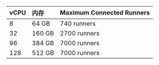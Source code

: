 | vCPU | 内存     | Maximum Connected Runners |
|:---- |:------ |:------------------------- |
| 8    | 64 GB  | 740  runners              |
| 32   | 160 GB | 2700 runners              |
| 96   | 384 GB | 7000 runners              |
| 128  | 512 GB | 7000 runners              |
